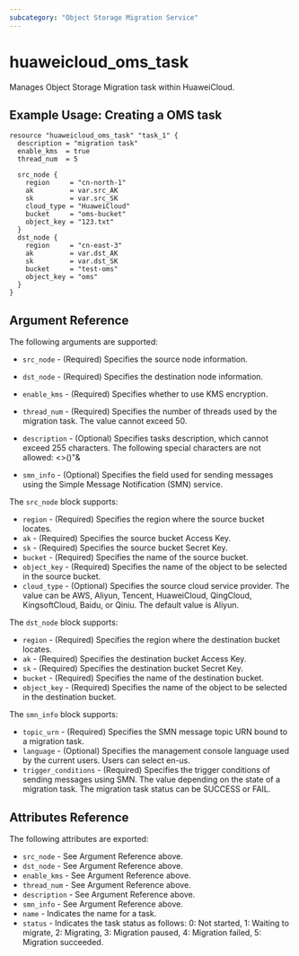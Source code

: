 ```yaml
---
subcategory: "Object Storage Migration Service"
---
```


# huaweicloud\_oms\_task

Manages Object Storage Migration task within HuaweiCloud.

## Example Usage:  Creating a OMS task

```hcl
resource "huaweicloud_oms_task" "task_1" {
  description = "migration task"
  enable_kms  = true
  thread_num  = 5

  src_node {
    region     = "cn-north-1"
    ak         = var.src_AK
    sk         = var.src_SK
    cloud_type = "HuaweiCloud"
    bucket     = "oms-bucket"
    object_key = "123.txt"
  }
  dst_node {
    region     = "cn-east-3"
    ak         = var.dst_AK
    sk         = var.dst_SK
    bucket     = "test-oms"
    object_key = "oms"
  }
}
```

## Argument Reference

The following arguments are supported:

* `src_node` - (Required) Specifies the source node information.

* `dst_node` - (Required) Specifies the destination node information.

* `enable_kms` - (Required) Specifies whether to use KMS encryption.

* `thread_num` - (Required) Specifies the number of threads used by the migration
	task. The value cannot exceed 50.

* `description` - (Optional) Specifies tasks description, which cannot exceed 255
	characters. The following special characters are not allowed: <>()"&

* `smn_info` - (Optional) Specifies the field used for sending messages using the
	Simple Message Notification (SMN) service.


The `src_node` block supports:

* `region` - (Required) Specifies the region where the source bucket locates.
* `ak` - (Required) Specifies the source bucket Access Key.
* `sk` - (Required) Specifies the source bucket Secret Key.
* `bucket` - (Required) Specifies the name of the source bucket.
* `object_key` - (Required) Specifies the name of the object to be selected in the
  source bucket.
* `cloud_type` - (Optional) Specifies the source cloud service provider. The value can be
  AWS, Aliyun, Tencent, HuaweiCloud, QingCloud, KingsoftCloud, Baidu, or Qiniu.
  The default value is Aliyun.

The `dst_node` block supports:

* `region` - (Required) Specifies the region where the destination bucket locates.
* `ak` - (Required) Specifies the destination bucket Access Key.
* `sk` - (Required) Specifies the destination bucket Secret Key.
* `bucket` - (Required) Specifies the name of the destination bucket.
* `object_key` - (Required) Specifies the name of the object to be selected in the
  destination bucket.

The `smn_info` block supports:

* `topic_urn` - (Required) Specifies the SMN message topic URN bound to a migration
	task.
* `language` - (Optional) Specifies the management console language used by the
	current users. Users can select en-us.
* `trigger_conditions` - (Required) Specifies the trigger conditions of sending messages
	using SMN. The value depending on the state of a migration task. The migration task
	status can be SUCCESS or FAIL.

## Attributes Reference

The following attributes are exported:

* `src_node` - See Argument Reference above.
* `dst_node` - See Argument Reference above.
* `enable_kms` - See Argument Reference above.
* `thread_num` - See Argument Reference above.
* `description` - See Argument Reference above.
* `smn_info` - See Argument Reference above.
* `name` - Indicates the name for a task.
* `status` - Indicates the task status as follows: 0: Not started, 1: Waiting to migrate,
	2: Migrating, 3: Migration paused, 4: Migration failed, 5: Migration succeeded.
